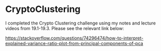 # CryptoClustering

I completed the Crypto Clustering challenge using my notes and lecture videos from 19.1-19.3. Please see the relevant link below: 

https://stackoverflow.com/questions/74296474/how-to-interpret-explained-variance-ratio-plot-from-principal-components-of-pca
